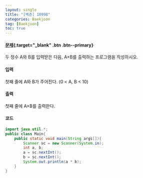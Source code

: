 ```yaml
---
layout: single
title: "[백준] 10998"
categories: Baekjoon
tag: [Baekjoon]
toc: true
---
```


#### [문제](https://www.acmicpc.net/problem/10998){:target="_blank" .btn .btn--primary}
두 정수 A와 B를 입력받은 다음, A×B를 출력하는 프로그램을 작성하시오.

#### 입력
첫째 줄에 A와 B가 주어진다. (0 < A, B < 10)

#### 출력
첫째 줄에 A×B를 출력한다.

#### 코드
```java
import java.util.*;
public class Main{
	public static void main(String args[]){
		Scanner sc = new Scanner(System.in);
		int a, b;
		a = sc.nextInt();
		b = sc.nextInt();
		System.out.println(a * b);
	}
}
```
